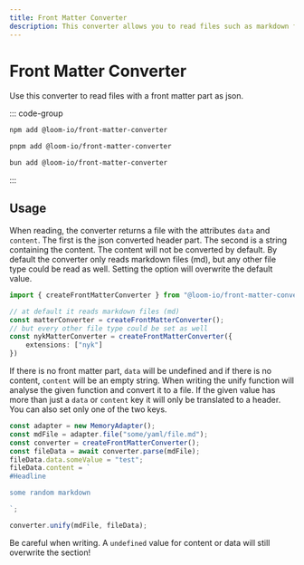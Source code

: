 ```yaml
---
title: Front Matter Converter
description: This converter allows you to read files such as markdown files with a front matter part as JSON.
---
```


# Front Matter Converter

Use this converter to read files with a front matter part as json.

::: code-group

```sh [npm]
npm add @loom-io/front-matter-converter
```

```sh [pnpm]
pnpm add @loom-io/front-matter-converter
```

```sh [bun]
bun add @loom-io/front-matter-converter
```

:::

## Usage

When reading, the converter returns a file with the attributes `data` and `content`. The first is the json converted header part. The second is a string containing the content. The content will not be converted by default. By default the converter only reads markdown files (md), but any other file type could be read as well. Setting the option will overwrite the default value.

```ts
import { createFrontMatterConverter } from "@loom-io/front-matter-converter";

// at default it reads markdown files (md)
const matterConverter = createFrontMatterConverter();
// but every other file type could be set as well
const nykMatterConverter = createFrontMatterConverter({
	extensions: ["nyk"]
})

```
If there is no front matter part, `data` will be undefined and if there is no content, `content` will be an empty string. When writing the unify function will analyse the given function and convert it to a file. If the given value has more than just a `data` or `content` key it will only be translated to a header. You can also set only one of the two keys.

```ts
const adapter = new MemoryAdapter();
const mdFile = adapter.file("some/yaml/file.md");
const converter = createFrontMatterConverter();
const fileData = await converter.parse(mdFile);
fileData.data.someValue = "test";
fileData.content = `
#Headline

some random markdown

`;

converter.unify(mdFile, fileData);

```

Be careful when writing. A `undefined` value for content or data will still overwrite the section!
